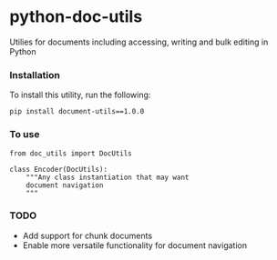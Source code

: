 # python-doc-utils
Utilies for documents including accessing, writing and bulk editing in Python

### Installation 

To install this utility, run the following: 

```
pip install document-utils==1.0.0
```

### To use

```{python}
from doc_utils import DocUtils

class Encoder(DocUtils):
    """Any class instantiation that may want
    document navigation
    """
```

### TODO

- Add support for chunk documents 
- Enable more versatile functionality for document navigation
